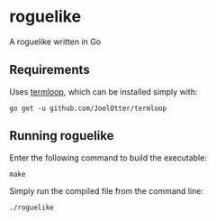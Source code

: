 # roguelike
A roguelike written in Go

## Requirements

Uses [termloop](https://github.com/JoelOtter/termloop), which can be installed simply with:

```
go get -u github.com/JoelOtter/termloop
```

## Running roguelike

Enter the following command to build the executable:

```
make
```

Simply run the compiled file from the command line:

```
./roguelike
```

